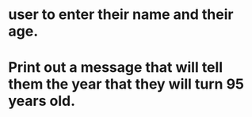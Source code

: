 # user to enter their name and their age.
# Print out a message that will tell them the year that they will turn 95 years old.
